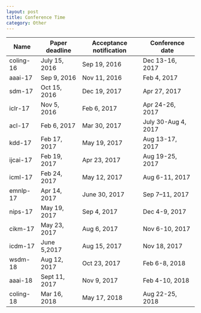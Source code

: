 ```yaml
---
layout: post
title: Conference Time
category: Other
---
```

|Name|Paper deadline|Acceptance notification|Conference date|
|----|--------------|-----------------------|---------------|
|coling-16|July 15, 2016|Sep 19, 2016|Dec 13-16, 2017|
|aaai-17|Sep 9, 2016|Nov 11, 2016|Feb 4, 2017|
|sdm-17|Oct 15, 2016|Dec 19, 2017|Apr 27, 2017|
|iclr-17|Nov 5, 2016|Feb 6, 2017|Apr 24-26, 2017|
|acl-17|Feb 6, 2017|Mar 30, 2017|July 30-Aug 4, 2017|
|kdd-17|Feb 17, 2017|May 19, 2017|Aug 13-17, 2017|
|ijcai-17|Feb 19, 2017|Apr 23, 2017|Aug 19-25, 2017|
|icml-17|Feb 24, 2017|May 12, 2017|Aug 6-11, 2017|
|emnlp-17|Apr 14, 2017|June 30, 2017|Sep 7–11, 2017|
|nips-17|May 19, 2017|Sep 4, 2017|Dec 4-9, 2017|
|cikm-17|May 23, 2017|Aug 6, 2017|Nov 6-10, 2017|
|icdm-17|June 5,2017|Aug 15, 2017|Nov 18, 2017|
|wsdm-18|Aug 12, 2017|Oct 23, 2017|Feb 6-8, 2018|
|aaai-18|Sept 11, 2017|Nov 9, 2017|Feb 4-10, 2018|
|coling-18|Mar 16, 2018|May 17, 2018|Aug 22-25, 2018|


